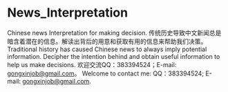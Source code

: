 # News_Interpretation
Chinese news Interpretation for making decision.
传统历史导致中文新闻总是暗含着潜在的信息。解读出背后的用意和获取有用的信息来帮助我们决策。 
Traditional history has caused Chinese news to always imply potential information. Decipher the intention behind and obtain useful information to help us make decisions. 欢迎交流QQ：383394524；E-mail: gongxinjob@gmail.com。
Welcome to contact me: QQ：383394524; E-mail: gongxinjob@gmail.com.
